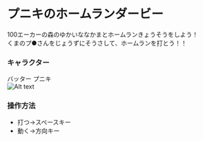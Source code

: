 # プニキのホームランダービー
100エーカーの森のゆかいななかまとホームランきょうそうをしよう！  
くまのプ●さんをじょうずにそうさして、ホームランを打とう！！

### キャラクター
バッター  プニキ  
![Alt text](http://free-photo.net/photo_img/0812122638.jpg )  






### 操作方法  
  - 打つ→スペースキー  
  - 動く→方向キー  
